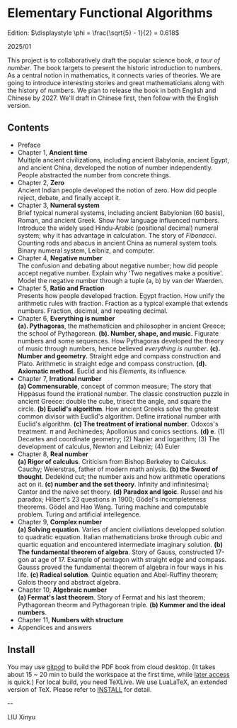 Elementary Functional Algorithms
====

Edition: $\displaystyle \phi = \frac{\sqrt{5} - 1}{2} = 0.618$

2025/01

This project is to collaboratively draft the popular science book, _a tour of number_. The book targets to present the historic introduction to numbers. As a central notion in mathematics, it connects varies of theories. We are going to introduce interesting stories and great mathematicians along with the history of numbers. We plan to release the book in both English and Chinese by 2027. We'll draft in Chinese first, then follow with the English version.

Contents
--------

- Preface
- Chapter 1, **Ancient time** \
  Multiple ancient civilizations, including ancient Babylonia, ancient Egypt, and ancient China, developed the notion of number independently. People abstracted the number from concrete things.
- Chapter 2, **Zero** \
  Ancient Indian people developed the notion of zero. How did people reject, debate, and finally accept it.
- Chapter 3, **Numeral system** \
  Brief typical numeral systems, including ancient Babylonian (60 basis), Roman, and ancient Greek. Show how language influenced numbers. Introduce the widely used Hindu-Arabic (positional decimal) numeral system; why it has advantage in calculation. The story of _Fibonacci_. Counting rods and abacus in ancient China as numeral system tools. Binary numeral system, Leibniz, and computer.
- Chapter 4, **Negative number** \
  The confusion and debating about negative number; how did people accept negative number. Explain why 'Two negatives make a positive'. Model the negative number through a tuple (a, b) by van der Waerden.
- Chapter 5, **Ratio and Fraction** \
  Presents how people developed fraction. Egypt fraction. How unify the arithmetic rules with fraction. Fraction as a typical example that extends numbers. Fraction, decimal, and repeating decimal.
- Chapter 6, **Everything is number** \
  **(a). Pythagoras**, the mathematician and philosopher in ancient Greece; the school of Pythagorean. **(b). Number, shape, and music.** Figurate numbers and some sequences. How Pythagoras developed the theory of music through numbers, hence believed _everything is number_. **(c). Number and geometry.** Straight edge and compass construction and Plato. Arithmetic in straight edge and compass construction. **(d). Axiomatic method.** Euclid and his _Elements_, its influence.
- Chapter 7, **Irrational number** \
  **(a) Commensurable**, concept of common measure; The story that Hippasus found the irrational number. The classic construction puzzle in ancient Greece: double the cube, trisect the angle, and square the circle. **(b) Euclid's algorithm**. How ancient Greeks solve the greatest common divisor with Euclid's algorithm. Define irrational number with Euclid's algorithm. **(c) The treatment of irrational number**. Odoxos's treatment. $\pi$ and Archimedes; Apollonius and conics sections. **(d) e**. (1) Decartes and coordinate geometry; (2) Napier and logarithm; (3) The development of calculus, Newton and Leibniz; (4) Euler
- Chapter 8, **Real number** \
  **(a) Rigor of calculus**. Criticism from Bishop Berkeley to Calculus. Cauchy; Weierstras, father of modern math anlysis. **(b) the Sword of thought**. Dedekind cut; the number axis and how arithmetic operations act on it. **(c) number and the set theory**. Infinity and infinitesimal; Cantor and the naive set theory. **(d) Paradox and lgoic**. Russel and his paradox; Hilbert's 23 questions in 1900; Gödel's incompleteness theorems. Gödel and Hao Wang. Turing machine and computable problem. Turing and artificial intellegence. 
- Chapter 9, **Complex number** \
  **(a) Solving equation**. Varies of ancient civiliations developped solution to quadratic equation. Italian mathematicians broke through cubic and quartic equation and encountered intermediate imaginary solution. **(b) The fundamental theorem of algebra**. Story of Gauss, constructed 17-gon at age of 17. Example of pentagon with straight edge and compass. Gausss proved the fundamental theorem of algebra in four ways in his life. **(c) Radical solution**. Quintic equation and Abel-Ruffiny theorem; Galois theory and abstract algebra.
- Chapter 10, **Algebraic number** \
  **(a) Fermat's last theorem**. Story of Fermat and his last theorem; Pythagorean theorm and Pythagorean triple. **(b) Kummer and the ideal numbers**.
- Chapter 11, **Numbers with structure**
- Appendices and answers

Install
--------

You may use [gitpod](https://gitpod.io/#https://github.com/liuxinyu95/algoxy) to build the PDF book from cloud desktop. (It takes about 15 ~ 20 min to build the workspace at the first time, while [later access](https://gitpod.io/workspaces) is quick.) For local build, you need TeXLive. We use LuaLaTeX, an extended version of TeX. Please refer to [INSTALL](https://github.com/liuxinyu95/amathtour/blob/main/INSTALL.md) for detail.

--

LIU Xinyu
